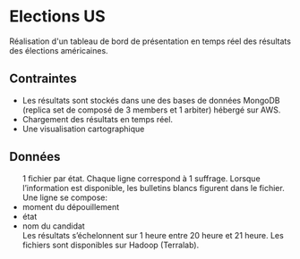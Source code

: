 # Elections US
Réalisation d'un tableau de bord de présentation en temps réel des résultats des élections américaines.

## Contraintes
<ul>
  <li> Les résultats sont stockés dans une des bases de données MongoDB (replica set  de composé de 3 members et 1 arbiter) hébergé sur AWS.</li>
  <li> Chargement des résultats en temps réel.</li>
  <li> Une visualisation cartographique</li>
</ul>

## Données
<ul>
1 fichier par état. Chaque ligne correspond à 1 suffrage. Lorsque l’information est disponible, les bulletins blancs figurent dans le fichier. Une ligne se compose:
      
  <li> moment du dépouillement</li>
  <li> état</li>
  <li> nom du candidat</li>
Les résultats s’échelonnent sur 1 heure entre 20 heure et 21 heure.
Les fichiers sont disponibles sur Hadoop (Terralab).
</ul>
